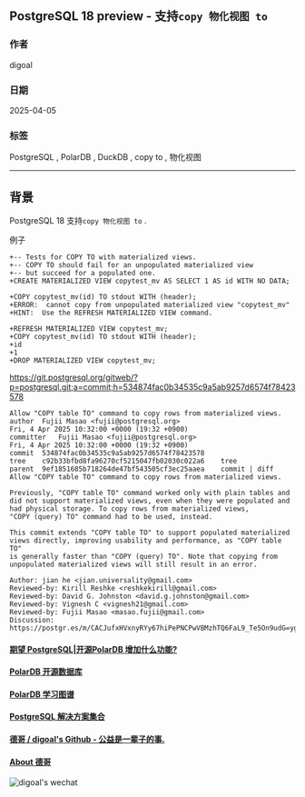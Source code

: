 ## PostgreSQL 18 preview - 支持`copy 物化视图 to`  
                                                                                                                                                          
### 作者                                                                                                                              
digoal                                                                                                                              
                                                                                                                                     
### 日期                                                                                                                                   
2025-04-05                                                                                                                             
                                                                                                                                  
### 标签                                                                                                                                
PostgreSQL , PolarDB , DuckDB , copy to , 物化视图  
                                                                                                                                                         
----                                                                                                                                  
                                                                                                                                                
## 背景       
PostgreSQL 18 支持`copy 物化视图 to` .    
  
例子  
```  
+-- Tests for COPY TO with materialized views.  
+-- COPY TO should fail for an unpopulated materialized view  
+-- but succeed for a populated one.  
+CREATE MATERIALIZED VIEW copytest_mv AS SELECT 1 AS id WITH NO DATA;  
  
+COPY copytest_mv(id) TO stdout WITH (header);  
+ERROR:  cannot copy from unpopulated materialized view "copytest_mv"  
+HINT:  Use the REFRESH MATERIALIZED VIEW command.  
  
+REFRESH MATERIALIZED VIEW copytest_mv;  
+COPY copytest_mv(id) TO stdout WITH (header);  
+id  
+1  
+DROP MATERIALIZED VIEW copytest_mv;  
```  
  
https://git.postgresql.org/gitweb/?p=postgresql.git;a=commit;h=534874fac0b34535c9a5ab9257d6574f78423578  
```  
Allow "COPY table TO" command to copy rows from materialized views.  
author	Fujii Masao <fujii@postgresql.org>	  
Fri, 4 Apr 2025 10:32:00 +0000 (19:32 +0900)  
committer	Fujii Masao <fujii@postgresql.org>	  
Fri, 4 Apr 2025 10:32:00 +0000 (19:32 +0900)  
commit	534874fac0b34535c9a5ab9257d6574f78423578  
tree	c92b33bfbd8fa96270cf5215047fb02030c022a6	tree  
parent	9ef1851685b718264de47bf543505cf3ec25aaea	commit | diff  
Allow "COPY table TO" command to copy rows from materialized views.  
  
Previously, "COPY table TO" command worked only with plain tables and  
did not support materialized views, even when they were populated and  
had physical storage. To copy rows from materialized views,  
"COPY (query) TO" command had to be used, instead.  
  
This commit extends "COPY table TO" to support populated materialized  
views directly, improving usability and performance, as "COPY table TO"  
is generally faster than "COPY (query) TO". Note that copying from  
unpopulated materialized views will still result in an error.  
  
Author: jian he <jian.universality@gmail.com>  
Reviewed-by: Kirill Reshke <reshkekirill@gmail.com>  
Reviewed-by: David G. Johnston <david.g.johnston@gmail.com>  
Reviewed-by: Vignesh C <vignesh21@gmail.com>  
Reviewed-by: Fujii Masao <masao.fujii@gmail.com>  
Discussion: https://postgr.es/m/CACJufxHVxnyRYy67hiPePNCPwVBMzhTQ6FaL9_Te5On9udG=yg@mail.gmail.com  
```  
    
  
#### [期望 PostgreSQL|开源PolarDB 增加什么功能?](https://github.com/digoal/blog/issues/76 "269ac3d1c492e938c0191101c7238216")
  
  
#### [PolarDB 开源数据库](https://openpolardb.com/home "57258f76c37864c6e6d23383d05714ea")
  
  
#### [PolarDB 学习图谱](https://www.aliyun.com/database/openpolardb/activity "8642f60e04ed0c814bf9cb9677976bd4")
  
  
#### [PostgreSQL 解决方案集合](../201706/20170601_02.md "40cff096e9ed7122c512b35d8561d9c8")
  
  
#### [德哥 / digoal's Github - 公益是一辈子的事.](https://github.com/digoal/blog/blob/master/README.md "22709685feb7cab07d30f30387f0a9ae")
  
  
#### [About 德哥](https://github.com/digoal/blog/blob/master/me/readme.md "a37735981e7704886ffd590565582dd0")
  
  
![digoal's wechat](../pic/digoal_weixin.jpg "f7ad92eeba24523fd47a6e1a0e691b59")
  
